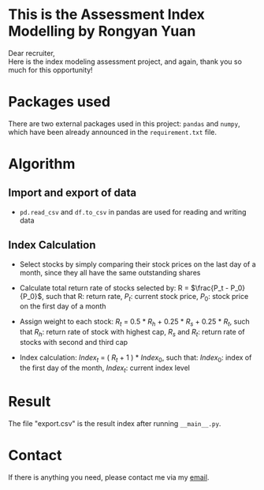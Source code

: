 # This is the Assessment Index Modelling by Rongyan Yuan
Dear recruiter,  
  Here is the index modeling assessment project, and again, thank you so much for this opportunity!

# Packages used
There are two external packages used in this project: ```pandas``` and ```numpy```, which have been already announced in the ```requirement.txt``` file.

# Algorithm
## Import and export of data
+ ```pd.read_csv``` and ```df.to_csv``` in pandas are used for reading and writing data

## Index Calculation
+ Select stocks by simply comparing their stock prices on the last day of a month, since they all have the same outstanding shares

+ Calculate total return rate of stocks selected by: R = $\frac{P_t - P_0}{P_0}$, such that R: return rate, $P_t$: current stock price, $P_0$: stock price on the first day of a month

+ Assign weight to each stock: $R_t$ = 0.5 * $R_h$ + 0.25 * $R_s$ + 0.25 * $R_t$, such that $R_h$: return rate of stock with highest cap, $R_s$ and $R_t$: return rate of stocks with second and third cap

+ Index calculation: $Index_t$ = ( $R_t$ + 1 ) * $Index_0$, such that: $Index_0$: index of the first day of the month, $Index_t$: current index level

# Result
The file "export.csv" is the result index after running ```__main__.py```.

# Contact
If there is anything you need, please contact me via my [email](mailto:adrianrongyanyun@gmail.com).

